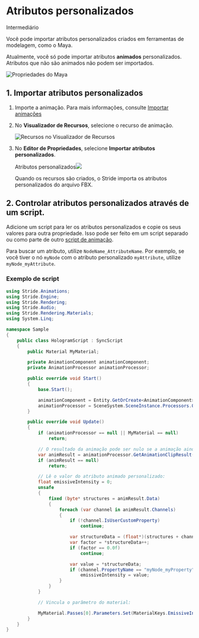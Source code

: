 # Atributos personalizados

<span class="badge text-bg-primary">Intermediário</span>

Você pode importar atributos personalizados criados em ferramentas de modelagem, como o Maya.

Atualmente, você só pode importar atributos **animados**  personalizados. Atributos que não são animados não podem ser importados.

![Propriedades do Maya](media/custom-attributes-in-maya.png)

## 1. Importar atributos personalizados

1. Importe a animação. Para mais informações, consulte [Importar animações](import-animations.md)

2. No **Visualizador de Recursos**, selecione o recurso de animação.

   ![Recursos no Visualizador de Recursos](media/assets-in-asset-view1.png)

2. No **Editor de Propriedades**, selecione **Importar atributos personalizados**.

   Atributos personalizados![](media/import-custom-attributes.png)

   Quando os recursos são criados, o Stride importa os atributos personalizados do arquivo FBX.

## 2. Controlar atributos personalizados através de um script.

Adicione um script para ler os atributos personalizados e copie os seus valores para outra propriedade. Isso pode ser feito em um script separado ou como parte de outro [script de animação](animation-scripts.md).

Para buscar um atributo, utilize `NodeName_AttributeName`. Por exemplo, se você tiver o nó `myNode` com o atributo personalizado `myAttribute`, utilize `myNode_myAttribute`.

### Exemplo de script

```cs
using Stride.Animations;
using Stride.Engine;
using Stride.Rendering;
using Stride.Audio;
using Stride.Rendering.Materials;
using System.Linq;

namespace Sample
{
    public class HologramScript : SyncScript
    {
        public Material MyMaterial;

        private AnimationComponent animationComponent;
        private AnimationProcessor animationProcessor;

        public override void Start()
        {
            base.Start();

            animationComponent = Entity.GetOrCreate<AnimationComponent>();
            animationProcessor = SceneSystem.SceneInstance.Processors.OfType<AnimationProcessor>().FirstOrDefault();
        }

        public override void Update()
        {
            if (animationProcessor == null || MyMaterial == null)
                return;

            // O resultado da animação pode ser nulo se a animação ainda não tiver sido reproduzida.
            var animResult = animationProcessor.GetAnimationClipResult(animationComponent);
            if (animResult == null)
                return;

            // Lê o valor do atributo animado personalizado:
            float emissiveIntensity = 0;
            unsafe
            {
                fixed (byte* structures = animResult.Data)
                {
                    foreach (var channel in animResult.Channels)
                    {
                        if (!channel.IsUserCustomProperty)
                            continue;

                        var structureData = (float*)(structures + channel.Offset);
                        var factor = *structureData++;
                        if (factor == 0.0f)
                            continue;

                        var value = *structureData;
                        if (channel.PropertyName == "myNode_myProperty")
                            emissiveIntensity = value;
                    }
                }
            }

            // Vincula o parâmetro do material:

            MyMaterial.Passes[0].Parameters.Set(MaterialKeys.EmissiveIntensity, emissiveIntensity);
        }
    }
}
```
